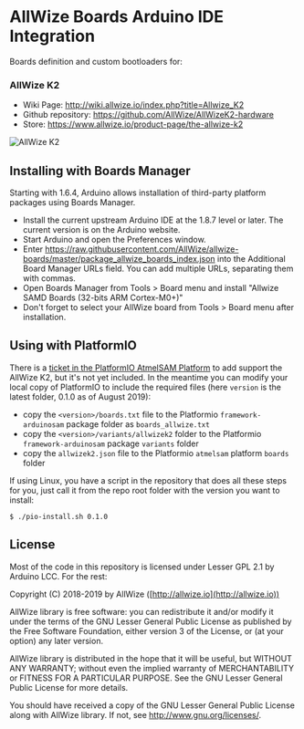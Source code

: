 # AllWize Boards Arduino IDE Integration

Boards definition and custom bootloaders for:

### AllWize K2 ###
  
  * Wiki Page: http://wiki.allwize.io/index.php?title=Allwize_K2
  * Github repository: https://github.com/AllWize/AllWizeK2-hardware
  * Store: https://www.allwize.io/product-page/the-allwize-k2

![AllWize K2](http://wiki.allwize.io/images/thumb/5/59/20190504_231200s.jpg/800px-20190504_231200s.jpg)

## Installing with Boards Manager

Starting with 1.6.4, Arduino allows installation of third-party platform packages using Boards Manager. 

* Install the current upstream Arduino IDE at the 1.8.7 level or later. The current version is on the Arduino website.
* Start Arduino and open the Preferences window.
* Enter https://raw.githubusercontent.com/AllWize/allwize-boards/master/package_allwize_boards_index.json into the Additional Board Manager URLs field. You can add multiple URLs, separating them with commas.
* Open Boards Manager from Tools > Board menu and install "Allwize SAMD Boards (32-bits ARM Cortex-M0+)"
* Don't forget to select your AllWize board from Tools > Board menu after installation.

## Using with PlatformIO

There is a [ticket in the PlatformIO AtmelSAM Platform](https://github.com/platformio/platform-atmelsam/issues/71) to add support the AllWize K2, but it's not yet included. In the meantime you can modify your local copy of PlatformIO to include the required files (here `version` is the latest folder, 0.1.0 as of August 2019):

* copy the `<version>/boards.txt` file to the Platformio `framework-arduinosam` package folder as `boards_allwize.txt`
* copy the `<version>/variants/allwizek2` folder to the Platformio `framework-arduinosam` package `variants` folder
* copy the `allwizek2.json` file to the Platformio `atmelsam` platform `boards` folder

If using Linux, you have a script in the repository that does all these steps for you, just call it from the repo root folder with the version you want to install:

```
$ ./pio-install.sh 0.1.0
```

## License

Most of the code in this repository is licensed under Lesser GPL 2.1 by Arduino LCC.
For the rest:

Copyright (C) 2018-2019 by AllWize ([http://allwize.io](http://allwize.io))

AllWize library is free software: you can redistribute it and/or modify
it under the terms of the GNU Lesser General Public License as published by
the Free Software Foundation, either version 3 of the License, or
(at your option) any later version.

AllWize library is distributed in the hope that it will be useful,
but WITHOUT ANY WARRANTY; without even the implied warranty of
MERCHANTABILITY or FITNESS FOR A PARTICULAR PURPOSE.  See the
GNU Lesser General Public License for more details.

You should have received a copy of the GNU Lesser General Public License
along with AllWize library.  If not, see <http://www.gnu.org/licenses/>.
